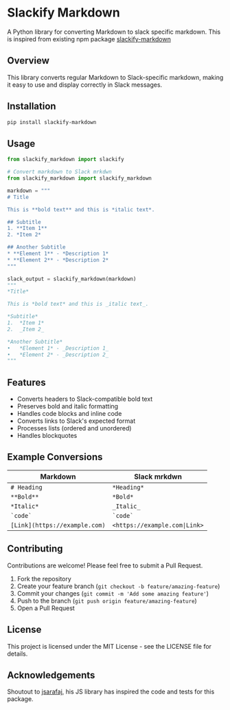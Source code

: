 # Slackify Markdown

A Python library for converting Markdown to slack specific markdown. This is inspired from existing npm package [slackify-markdown](https://www.npmjs.com/package/slackify-markdown)

## Overview

This library converts regular Markdown to Slack-specific markdown, making it easy to use and display correctly in Slack messages.

## Installation

```bash
pip install slackify-markdown
```

## Usage

```python
from slackify_markdown import slackify

# Convert markdown to Slack mrkdwn
from slackify_markdown import slackify_markdown

markdown = """
# Title

This is **bold text** and this is *italic text*.

## Subtitle
1. **Item 1**
2. *Item 2*

## Another Subtitle
* **Element 1** - *Description 1*
* **Element 2** - *Description 2*
"""

slack_output = slackify_markdown(markdown)
"""
*Title*

This is *bold text* and this is _italic text_.

*Subtitle*
1.  *Item 1*
2.  _Item 2_

*Another Subtitle*
•   *Element 1* - _Description 1_
•   *Element 2* - _Description 2_
"""
```

## Features

- Converts headers to Slack-compatible bold text
- Preserves bold and italic formatting
- Handles code blocks and inline code
- Converts links to Slack's expected format
- Processes lists (ordered and unordered)
- Handles blockquotes

## Example Conversions

| Markdown | Slack mrkdwn |
|----------|--------------|
| `# Heading` | `*Heading*` |
| `**Bold**` | `*Bold*` |
| `*Italic*` | `_Italic_` |
| `` `code` `` | `` `code` `` |
| `[Link](https://example.com)` | `<https://example.com\|Link>` |

## Contributing

Contributions are welcome! Please feel free to submit a Pull Request.

1. Fork the repository
2. Create your feature branch (`git checkout -b feature/amazing-feature`)
3. Commit your changes (`git commit -m 'Add some amazing feature'`)
4. Push to the branch (`git push origin feature/amazing-feature`)
5. Open a Pull Request

## License

This project is licensed under the MIT License - see the LICENSE file for details.

## Acknowledgements

Shoutout to [jsarafaj](https://github.com/jsarafajr), his JS library has inspired the code and tests for this package.